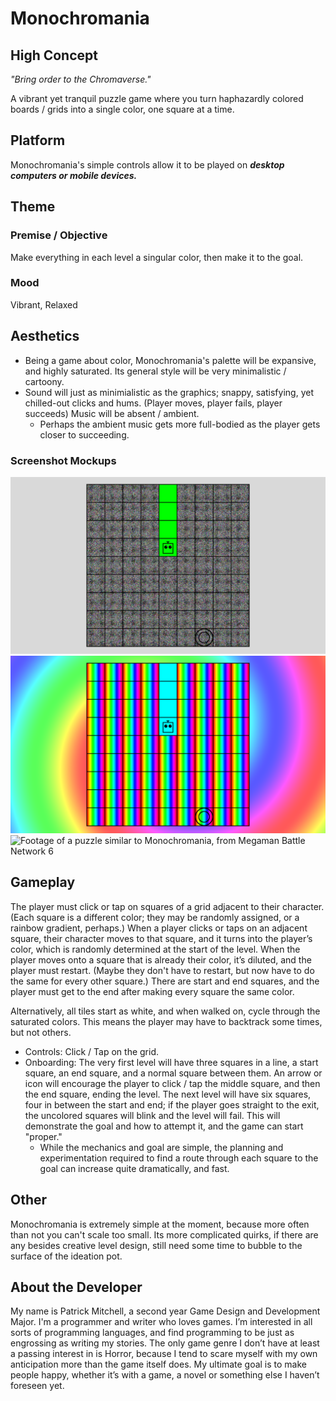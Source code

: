 # Monochromania
## High Concept
*"Bring order to the Chromaverse."*

A vibrant yet tranquil puzzle game where you turn haphazardly colored boards / grids into a single color, one square at a time.

## Platform
Monochromania's simple controls allow it to be played on **_desktop computers or mobile devices._**

## Theme
### Premise / Objective
Make everything in each level a singular color, then make it to the goal.
### Mood
Vibrant, Relaxed

## Aesthetics
- Being a game about color, Monochromania's palette will be expansive, and highly saturated. Its general style will be very minimalistic / cartoony.
- Sound will just as minimialistic as the graphics; snappy, satisfying, yet chilled-out clicks and hums. (Player moves, player fails, player succeeds) Music will be absent / ambient.
  - Perhaps the ambient music gets more full-bodied as the player gets closer to succeeding.
### Screenshot Mockups
![](./mockup-screenshot-noise.png) ![](./mockup-screenshot-rainbow.png) ![Footage of a puzzle similar to Monochromania, from Megaman Battle Network 6](./inspiration-reference.gif)
 
 ## Gameplay
The player must click or tap on squares of a grid adjacent to their character. (Each square is a different color; they may be randomly assigned, or a rainbow gradient, perhaps.) When a player clicks or taps on an adjacent square, their character moves to that square, and it turns into the player’s color, which is randomly determined at the start of the level. When the player moves onto a square that is already their color, it’s diluted, and the player must restart. (Maybe they don't have to restart, but now have to do the same for every other square.) There are start and end squares, and the player must get to the end after making every square the same color.

Alternatively, all tiles start as white, and when walked on, cycle through the saturated colors. This means the player may have to backtrack some times, but not others.

- Controls: Click / Tap on the grid.
- Onboarding: The very first level will have three squares in a line, a start square, an end square, and a normal square between them. An arrow or icon will encourage the player to click / tap the middle square, and then the end square, ending the level. The next level will have six squares, four in between the start and end; if the player goes straight to the exit, the uncolored squares will blink and the level will fail. This will demonstrate the goal and how to attempt it, and the game can start "proper."
  - While the mechanics and goal are simple, the planning and experimentation required to find a route through each square to the goal can increase quite dramatically, and fast.

## Other
Monochromania is extremely simple at the moment, because more often than not you can't scale too small. Its more complicated quirks, if there are any besides creative level design, still need some time to bubble to the surface of the ideation pot.

## About the Developer
My name is Patrick Mitchell, a second year Game Design and Development Major. I'm a programmer and writer who loves games. I’m interested in all sorts of programming languages, and find programming to be just as engrossing as writing my stories. The only game genre I don’t have at least a passing interest in is Horror, because I tend to scare myself with my own anticipation more than the game itself does. My ultimate goal is to make people happy, whether it’s with a game, a novel or something else I haven’t foreseen yet.

